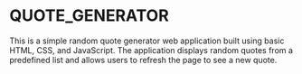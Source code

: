 # QUOTE_GENERATOR
This is a simple random quote generator web application built using basic HTML, CSS, and JavaScript. The application displays random quotes from a predefined list and allows users to refresh the page to see a new quote.

